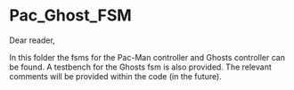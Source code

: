 # Pac_Ghost_FSM

Dear reader,

In this folder the fsms for the Pac-Man controller and Ghosts controller can be found. A testbench for the Ghosts fsm is also provided. The relevant comments will be provided within the code (in the future).
